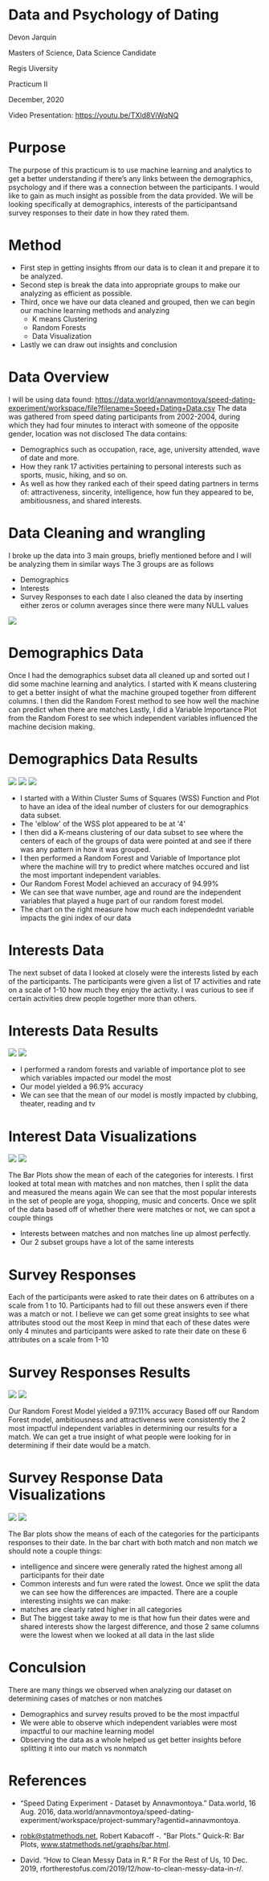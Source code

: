 # Data and Psychology of Dating

Devon Jarquin

Masters of Science, Data Science Candidate 

Regis Uiversity 

Practicum II 

December, 2020 

Video Presentation: https://youtu.be/TXld8ViWqNQ

# Purpose

The purpose of this practicum is to use machine learning and analytics to get a better understanding if there’s any links between the demographics, psychology and if there was a connection between the participants.
I would like to gain as much insight as possible from the data provided. We will be looking specifically at demographics, interests of the participantsand survey responses to their date in how they rated them.

# Method

- First step in getting insights ffrom our data is to clean it and prepare it to be analyzed.
- Second step is break the data into appropriate groups to make our analyzing as efficient as possible. 
- Third, once we have our data cleaned and grouped, then we can begin our machine learning methods and analyzing
  - K means Clustering
  - Random Forests
  - Data Visualization 
- Lastly we can draw out insights and conclusion 

# Data Overview
I will be using data found: https://data.world/annavmontoya/speed-dating-experiment/workspace/file?filename=Speed+Dating+Data.csv
The data was gathered from speed dating participants from 2002-2004, during which they had four minutes to interact with someone of the opposite gender, location was not disclosed 
The data contains:
  - Demographics such as occupation, race, age, university attended, wave of date and more. 
  - How they rank 17 activities pertaining to personal interests such as sports, music, hiking, and so on. 
  - As well as how they ranked each of their speed dating partners in terms of: attractiveness, sincerity, intelligence, how fun they appeared to be, ambitiousness, and shared interests.
 
 # Data Cleaning and wrangling 
I broke up the data into 3 main groups, briefly mentioned before and I will be analyzing them in similar ways
The 3 groups are as follows
  - Demographics
  - Interests 
  - Survey Responses to each date
I also cleaned the data by inserting either zeros or column averages since there were many NULL values

![](https://github.com/djarquin92/practicumII/blob/main/Data_cleaning.PNG)

# Demographics Data

Once I had the demographics subset data all cleaned up and sorted out I did some machine learning and analytics.
I started with K means clustering to get a better insight of what the machine grouped together from different columns.
I then did the Random Forest method to see how well the machine can predict when there are matches
Lastly, I did a Variable Importance Plot from the Random Forest to see which independent variables influenced the machine decision making.

# Demographics Data Results

![](https://github.com/djarquin92/practicumII/blob/main/WSS_Plot.png)
![](https://github.com/djarquin92/practicumII/blob/main/Kmeans_clustering.png)
![](https://github.com/djarquin92/practicumII/blob/main/Random_forest_1.png)

- I started with a Within Cluster Sums of Squares (WSS) Function and Plot to have an idea of the ideal number of clusters for our demographics data subset. 
- The 'elblow' of the WSS plot appeared to be at '4'
- I then did a K-means clustering of our data subset to see where the centers of each of the groups of data were pointed at and see if there was any pattern in how it was grouped.
- I then performed a Random Forest and Variable of Importance plot where the machine will try to predict where matches occured and list the most important independent variables. 
- Our Random Forest Model achieved an accuracy of 94.99%
- We can see that wave number, age and round are the independent variables that played a huge part of our random forest model.
- The chart on the right measure how much each independednt variable impacts the gini index of our data

# Interests Data

The next subset of data I looked at closely were the interests listed by each of the participants.
The participants were given a list of 17 activities and rate on a scale of 1-10 how much they enjoy the activity.
I was curious to see if certain activities drew people together more than others.

# Interests Data Results

![](https://github.com/djarquin92/practicumII/blob/main/Random_forest_2_interests.png)
![](https://github.com/djarquin92/practicumII/blob/main/Var_imp_1.png)


- I performed a random forests and variable of importance plot to see which variables impacted our model the most
- Our model yielded a 96.9% accuracy
- We can see that the mean of our model is mostly impacted by clubbing, theater, reading and tv

# Interest Data Visualizations 

![](https://github.com/djarquin92/practicumII/blob/main/barplot_1_total_interests.png)
![](https://github.com/djarquin92/practicumII/blob/main/Barplot_2_interests.PNG)


The Bar Plots show the mean of each of the categories for interests. 
I first looked at total mean with matches and non matches, then I split the data and measured the means again
We can see that the most popular interests in the set of people are yoga, shopping, music and concerts.
Once we split of the data based off of whether there were matches or not, we can spot a couple things
  - Interests between matches and non matches line up almost perfectly. 
  - Our 2 subset groups have a lot of the same interests 

# Survey Responses 

Each of the participants were asked to rate their dates on 6 attributes on a scale from 1 to 10.
Participants had to fill out these answers even if there was a match or not.
I believe we can get some great insights to see what attributes stood out the most
Keep in mind that each of these dates were only 4 minutes and participants were asked to rate their date on these 6 attributes on a  scale from 1-10

# Survey Responses Results

![](https://github.com/djarquin92/practicumII/blob/main/random_forest_3_survey_reponses.png)
![](https://github.com/djarquin92/practicumII/blob/main/Var_imp_3_survey_responses.png)


Our Random Forest Model yielded a 97.11% accuracy
Based off our Random Forest model, ambitiousness and attractiveness were consistently the 2 most impactful independent variables in determining our results for a match.
We can get a true insight of what people were looking for in determining if their date would be a match.

# Survey Response Data Visualizations 
![](https://github.com/djarquin92/practicumII/blob/main/barplot_3_survey_responses.png)
![](https://github.com/djarquin92/practicumII/blob/main/barplot_4_survey_responses.PNG)


The Bar plots show the means of each of the categories for the participants responses to their date.
In the bar chart with both match and non match we should note a couple things:
  - intelligence and sincere were generally rated the highest among all participants for their date
  - Common interests and fun were rated the lowest.
Once we split the data we can see how the differences are impacted.
There are a couple interesting insights we can make:
  - matches are clearly rated higher in all categories
  - But The biggest take away to me is that how fun their dates were and shared interests show the largest difference, and those 2 same columns were the lowest when we looked at all data in the last slide

# Conculsion

There are many things we observed when analyzing our dataset on determining cases of matches or non matches
  - Demographics and survey results proved to be the most impactful
  - We were able to observe which independent variables were most impactful to our machine learning model
  - Observing the data as a whole helped us get better insights before splitting it into our match vs nonmatch

# References

- “Speed Dating Experiment - Dataset by Annavmontoya.” Data.world, 16 Aug. 2016, data.world/annavmontoya/speed-dating-experiment/workspace/project-summary?agentid=annavmontoya. 

- robk@statmethods.net, Robert Kabacoff -. “Bar Plots.” Quick-R: Bar Plots, www.statmethods.net/graphs/bar.html. 

- David. “How to Clean Messy Data in R.” R For the Rest of Us, 10 Dec. 2019, rfortherestofus.com/2019/12/how-to-clean-messy-data-in-r/. 



